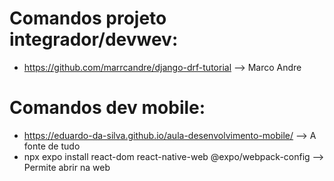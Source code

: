 # Comandos projeto integrador/devwev:
* https://github.com/marrcandre/django-drf-tutorial --> Marco Andre

# Comandos dev mobile:
* https://eduardo-da-silva.github.io/aula-desenvolvimento-mobile/ --> A fonte de tudo
* npx expo install react-dom react-native-web @expo/webpack-config --> Permite abrir na web
